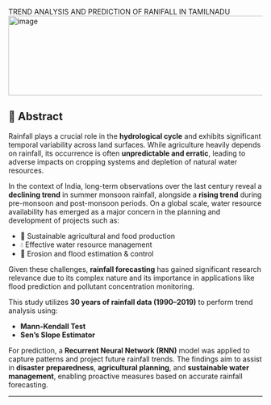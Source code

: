 TREND ANALYSIS AND PREDICTION OF RANIFALL IN TAMILNADU<img width="2521" height="158" alt="image" src="https://github.com/user-attachments/assets/80ec168b-ea92-4a53-80e4-8ddb1043c606" />

## 📄 Abstract

Rainfall plays a crucial role in the **hydrological cycle** and exhibits significant temporal variability across land surfaces. While agriculture heavily depends on rainfall, its occurrence is often **unpredictable and erratic**, leading to adverse impacts on cropping systems and depletion of natural water resources.  

In the context of India, long-term observations over the last century reveal a **declining trend** in summer monsoon rainfall, alongside a **rising trend** during pre-monsoon and post-monsoon periods. On a global scale, water resource availability has emerged as a major concern in the planning and development of projects such as:

- 🌱 Sustainable agricultural and food production  
- 💧 Effective water resource management  
- 🌊 Erosion and flood estimation & control  

Given these challenges, **rainfall forecasting** has gained significant research relevance due to its complex nature and its importance in applications like flood prediction and pollutant concentration monitoring.  

This study utilizes **30 years of rainfall data (1990–2019)** to perform trend analysis using:
- **Mann-Kendall Test**
- **Sen’s Slope Estimator**

For prediction, a **Recurrent Neural Network (RNN)** model was applied to capture patterns and project future rainfall trends. The findings aim to assist in **disaster preparedness**, **agricultural planning**, and **sustainable water management**, enabling proactive measures based on accurate rainfall forecasting.

---

